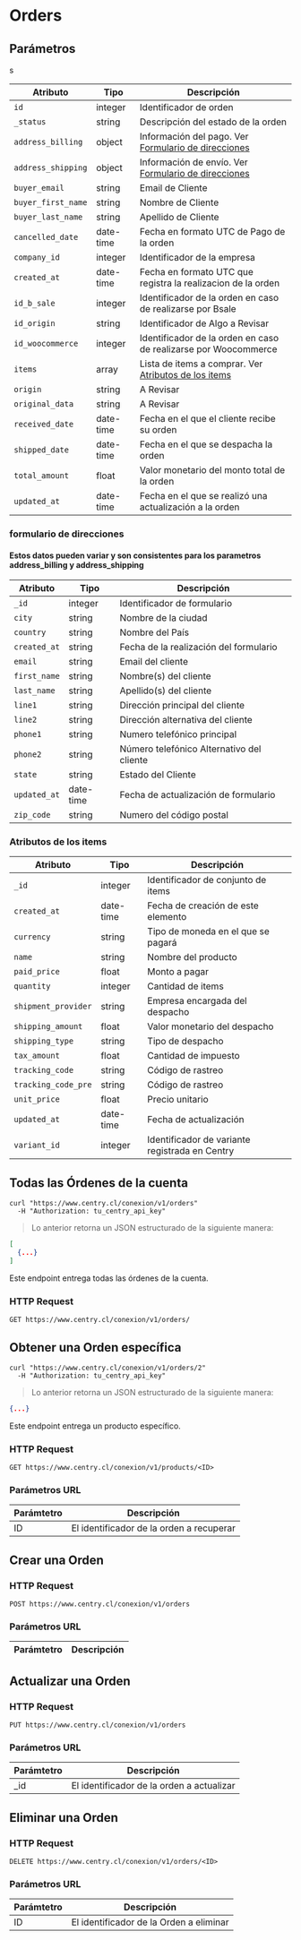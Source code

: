 # Orders

## Parámetros
s


| Atributo             		|   Tipo  |                                      Descripción                                      |
| ---------            		| ------- | ------------------------------------------------------------------------------------- |
| `id`                 		| integer |  Identificador de orden                           						|
| `_status`            		| string  |  Descripción del estado de la orden                                     |
| `address_billing`			| object  |  Información del pago. Ver [Formulario de direcciones](#formulario-de-direcciones)|
| `address_shipping`		| object  |  Información de envío. Ver [Formulario de direcciones](#formulario-de-direcciones)|
| `buyer_email`				| string  |  Email de Cliente                                                      |
| `buyer_first_name`		| string  |  Nombre de Cliente                                                      |
| `buyer_last_name`			| string  |  Apellido de Cliente                                                    |
| `cancelled_date`			|date-time|  Fecha en formato UTC de Pago de la orden                               |
| `company_id`				| integer |  Identificador de la empresa                                            |
| `created_at`				|date-time|  Fecha en formato UTC que registra la realizacion de la orden           |
| `id_b_sale`				| integer |  Identificador de la orden en caso de realizarse por Bsale              |
| `id_origin`				| string  |  Identificador de Algo a Revisar                                        |
| `id_woocommerce`			| integer |  Identificador de la orden en caso de realizarse por Woocommerce        |
| `items`			   		| array   |  Lista de items a comprar. Ver [Atributos de los items](#atributos-de-los-items)|
| `origin`			   		| string  |  A Revisar                                                              |
| `original_data`			| string  |  A Revisar                                                              |
| `received_date`			|date-time|  Fecha en el que el cliente recibe su orden                             |
| `shipped_date`			|date-time|  Fecha en el que se despacha la orden                                   |
| `total_amount`			|  float  |  Valor monetario del monto total de la orden                            |
| `updated_at`				|date-time|  Fecha en el que se realizó una actualización a la orden                |



### formulario de direcciones

#### Estos datos pueden variar y son consistentes para los parametros address_billing y address_shipping

| Atributo             		|   Tipo  |                                      Descripción                                      |
| ---------            		| ------- | ------------------------------------------------------------------------------------- |
| `_id`          			| integer | Identificador de formulario                                                           |
| `city`         			| string  | Nombre de la ciudad 				                                                  |
| `country`					| string  | Nombre del País                                                                       |  
| `created_at`				| string  | Fecha de la realización del formulario                                                |  
| `email`					| string  | Email del cliente                                                                     |
| `first_name`				| string  | Nombre(s) del cliente                                                                 |
| `last_name`				| string  | Apellido(s) del cliente                                                               |
| `line1`					| string  | Dirección principal del cliente                                                       |
| `line2`					| string  | Dirección alternativa del cliente                                                     |
| `phone1`					| string  | Numero telefónico principal                                                           |
| `phone2`					| string  | Número telefónico Alternativo del cliente                                             |
| `state`					| string  | Estado del Cliente	                                                                  |
| `updated_at`				|date-time| Fecha de actualización de formulario                                                  |
| `zip_code`				| string  | Numero del código postal                                                              |  




### Atributos de los items

| Atributo             		|   Tipo  |                                      Descripción                                      |
| ---------            		| ------- | ------------------------------------------------------------------------------------- |
| `_id`               		| integer | Identificador de conjunto de items                                                    |
| `created_at`        		|date-time| Fecha de creación de este elemento                                                   |
| `currency`				| string  | Tipo de moneda en el que se pagará                                                    |
| `name`					| string  | Nombre del producto                                                                   |
| `paid_price`				| float   | Monto a pagar                                                                         |
| `quantity`				| integer | Cantidad de items                                                                     |
| `shipment_provider`		| string  | Empresa encargada del despacho                                                        |
| `shipping_amount`			| float   | Valor monetario del despacho                                                          |
| `shipping_type`			| string  | Tipo de despacho                                                                  |
| `tax_amount`				| float   | Cantidad de impuesto                                                                 |
| `tracking_code`			| string  | Código de rastreo                                                                     |
| `tracking_code_pre`		| string  | Código de rastreo                                                                     |
| `unit_price`				| float   | Precio unitario                                                                      |
| `updated_at`				|date-time| Fecha de actualización                                                                |
| `variant_id`				| integer | Identificador de variante registrada en Centry                                        |








## Todas las Órdenes de la cuenta

```shell
curl "https://www.centry.cl/conexion/v1/orders"
  -H "Authorization: tu_centry_api_key"
```

> Lo anterior retorna un JSON estructurado de la siguiente manera:

```json
[
  {...}
]
```

Este endpoint entrega todas las órdenes de la cuenta.

### HTTP Request

`GET https://www.centry.cl/conexion/v1/orders/`




## Obtener una Orden específica

```shell
curl "https://www.centry.cl/conexion/v1/orders/2"
  -H "Authorization: tu_centry_api_key"
```

> Lo anterior retorna un JSON estructurado de la siguiente manera:

```json
{...}
```

Este endpoint entrega un producto específico.

### HTTP Request

`GET https://www.centry.cl/conexion/v1/products/<ID>`

### Parámetros URL

Parámtetro | Descripción
---------- | -----------
ID | El identificador de la orden a recuperar




## Crear una Orden

### HTTP Request

`POST https://www.centry.cl/conexion/v1/orders`

### Parámetros URL

Parámtetro | Descripción
---------- | -----------




## Actualizar una Orden

### HTTP Request

`PUT https://www.centry.cl/conexion/v1/orders`

### Parámetros URL

Parámtetro | Descripción
---------- | -----------
_id | El identificador de la orden a actualizar





## Eliminar una Orden

### HTTP Request

`DELETE https://www.centry.cl/conexion/v1/orders/<ID>`

### Parámetros URL

Parámtetro | Descripción
---------- | -----------
ID | El identificador de la Orden a eliminar